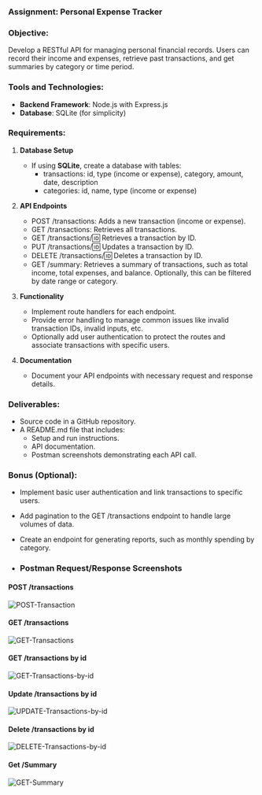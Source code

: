 ### Assignment: Personal Expense Tracker

### Objective:

Develop a RESTful API for managing personal financial records. Users can record their income and expenses, retrieve past transactions, and get summaries by category or time period.

### Tools and Technologies:

- **Backend Framework**: Node.js with Express.js
- **Database**: SQLite (for simplicity)

### Requirements:

1. **Database Setup**

   - If using **SQLite**, create a database with tables:
     - transactions: id, type (income or expense), category, amount, date, description
     - categories: id, name, type (income or expense)

2. **API Endpoints**
   - POST /transactions: Adds a new transaction (income or expense).
   - GET /transactions: Retrieves all transactions.
   - GET /transactions/:id: Retrieves a transaction by ID.
   - PUT /transactions/:id: Updates a transaction by ID.
   - DELETE /transactions/:id: Deletes a transaction by ID.
   - GET /summary: Retrieves a summary of transactions, such as total income, total expenses, and balance. Optionally, this can be filtered by date range or category.
3. **Functionality**
   - Implement route handlers for each endpoint.
   - Provide error handling to manage common issues like invalid transaction IDs, invalid inputs, etc.
   - Optionally add user authentication to protect the routes and associate transactions with specific users.
4. **Documentation**
   - Document your API endpoints with necessary request and response details.

### Deliverables:

- Source code in a GitHub repository.
- A README.md file that includes:
  - Setup and run instructions.
  - API documentation.
  - Postman screenshots demonstrating each API call.

### Bonus (Optional):

- Implement basic user authentication and link transactions to specific users.
- Add pagination to the GET /transactions endpoint to handle large volumes of data.
- Create an endpoint for generating reports, such as monthly spending by category.

- ### Postman Request/Response Screenshots

#### POST /transactions
![POST-Transaction](./screenshots/add-new-transactions.png.png)

#### GET /transactions
![GET-Transactions](./screenshots/Retrive-the-all-transaction.png.png)

#### GET /transactions by id
![GET-Transactions-by-id](./screenshots/Retrive-the-specific-transactions-by-id.png.png)

#### Update /transactions by id
![UPDATE-Transactions-by-id](./screenshots/Update_transaction-by-id.png.png)

#### Delete /transactions by id
![DELETE-Transactions-by-id](./screenshots/Delee-transaction-by-id.png.png)

#### Get /Summary
![GET-Summary](./screenshots/Retrive-sumary-of-transaction.png.png)
